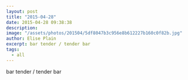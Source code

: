 ```yaml
---
layout: post
title: "2015-04-28"
date: 2015-04-28 09:38:38
description: 
image: "/assets/photos/201504/5df8047b3c956e8b612227b160c0f82b.jpg"
author: Elise Plain
excerpt: bar tender / tender bar
tags: 
  - all
---
```


bar tender / tender bar
<p></p>
